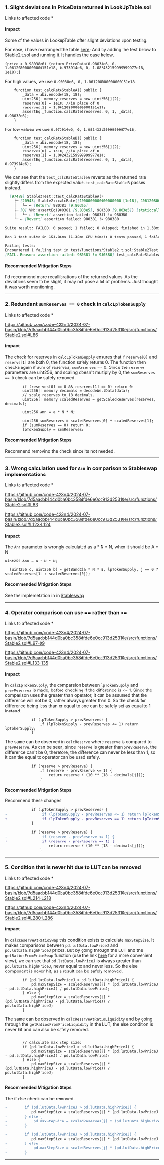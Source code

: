 
### 1. Slight deviations in PriceData returned in LookUpTable.sol

Links to affected code *

#### Impact

Some of the values in LookupTable offer slight deviations upon testing. 

For ease, i have rearranged the table [here](https://gist.github.com/ZanyBonzy/b8999be4e8526ed5845ac5a88454d06b);
And by adding the test below to Stable2.t.sol and running it.
It handles the case below, 

```solidity
(price < 0.98038e6) {return PriceData(0.98038e6, 0, 1.061208000000000151e18, 0.973914e6, 0, 1.082432159999999977e18, 1e18);}
```

For high values, we use `0.98038e6, 0, 1.061208000000000151e18`
```solidity
    function test_calcRateStableA() public { 
        _data = abi.encode(18, 18); 
        uint256[] memory reserves = new uint256[](2);
        reserves[0] = 1e18; //in place of 0
        reserves[1] = 1.061208000000000151e18;
        assertEq(_function.calcRate(reserves, 0, 1, _data), 0.98038e6); 
    } 
```

For low values we use `0.973914e6, 0, 1.082432159999999977e18,` 
```solidity
    function test_calcRateStableB() public { 
        _data = abi.encode(18, 18); 
        uint256[] memory reserves = new uint256[](2);
        reserves[0] = 1e18; //in place of 0
        reserves[1] = 1.082432159999999977e18;
        assertEq(_function.calcRate(reserves, 0, 1, _data), 0.973914e6); 
    } 
```

We can see that the `test_calcRateStableA` reverts as the returned rate slightly differs from the expected value. `test_calcRateStableB` passes instead.

```md
  [97479] Stable2Test::test_calcRateStableA()
    ├─ [20943] Stable2::calcRate([1000000000000000000 [1e18], 1061208000000000151 [1.061e18]], 0, 1, 0x00000000000000000000000000000000000000000000000000000000000000120000000000000000000000000000000000000000000000000000000000000012) [staticcall]
    │   └─ ← [Return] 980381 [9.803e5]
    ├─ [0] VM::assertEq(980381 [9.803e5], 980380 [9.803e5]) [staticcall]
    │   └─ ← [Revert] assertion failed: 980381 != 980380
    └─ ← [Revert] assertion failed: 980381 != 980380

Suite result: FAILED. 0 passed; 1 failed; 0 skipped; finished in 1.38ms (203.83µs CPU time)

Ran 1 test suite in 154.86ms (1.38ms CPU time): 0 tests passed, 1 failed, 0 skipped (1 total tests)

Failing tests:
Encountered 1 failing test in test/functions/Stable2.t.sol:Stable2Test
[FAIL. Reason: assertion failed: 980381 != 980380] test_calcRateStableA() (gas: 97479)
```
#### Recommended Mitigation Steps

I'd recommend more recallibrations of the returned values. As the deviations seem to be slight, it may not pose a lot of problems. Just thought it was worth mentioning.

***


### 2. Redundant `sumReserves == 0` check in `calcLpTokenSupply`

Links to affected code *

https://github.com/code-423n4/2024-07-basin/blob/7d5aacbb144d0ba0bc358dfde6e0cc913d25310e/src/functions/Stable2.sol#L86

#### Impact

The check for reserves in `calcLpTokenSupply` ensures that if `reserve[0]` and `reserve[1]` are both 0, the function safely returns 0. The function then checks again if sum of reserves, `sumReserves` == 0. Since the `reserve` parameters are uint256, and scaling doesn't multiply by 0, the `sumReserves == 0` check can be safely removed.

```solidity
        if (reserves[0] == 0 && reserves[1] == 0) return 0;
        uint256[] memory decimals = decodeWellData(data);
        // scale reserves to 18 decimals.
        uint256[] memory scaledReserves = getScaledReserves(reserves, decimals);

        uint256 Ann = a * N * N;

        uint256 sumReserves = scaledReserves[0] + scaledReserves[1];
        if (sumReserves == 0) return 0;
        lpTokenSupply = sumReserves;
```


#### Recommended Mitigation Steps

Recommend removing the check since its not needed.

***

### 3. Wrong calculation used for `Ann` in comparison to Stableswap implementations

Links to affected code *

https://github.com/code-423n4/2024-07-basin/blob/7d5aacbb144d0ba0bc358dfde6e0cc913d25310e/src/functions/Stable2.sol#L83

https://github.com/code-423n4/2024-07-basin/blob/7d5aacbb144d0ba0bc358dfde6e0cc913d25310e/src/functions/Stable2.sol#L123-L124

#### Impact

The `Ann` parameter is wrongly calculated as a * N * N, when it should be A * N

```solidity
uint256 Ann = a * N * N;
```

```solidity
  (uint256 c, uint256 b) = getBandC(a * N * N, lpTokenSupply, j == 0 ? scaledReserves[1] : scaledReserves[0]);
```

#### Recommended Mitigation Steps

See the implemetation in in [Stableswap](https://github.com/curvefi/curve-stablecoin/blob/176e637a4b82874c49c90883ee1afc7e317ca051/contracts/Stableswap.vy#L404)

***

### 4. Operator comparison can use == rather than <=

Links to affected code *

https://github.com/code-423n4/2024-07-basin/blob/7d5aacbb144d0ba0bc358dfde6e0cc913d25310e/src/functions/Stable2.sol#L97-99

https://github.com/code-423n4/2024-07-basin/blob/7d5aacbb144d0ba0bc358dfde6e0cc913d25310e/src/functions/Stable2.sol#L133-135

#### Impact

In `calcLpTokenSupply`, the comparsion between `lpTokenSupply` and `prevReserves` is made, before checking if the difference is <= 1. Since the comparison uses the greater than operator, it can be assumed that the difference will not be 0, rather always greater than 0. So the check for difference being less than or equal to one can be safely set as equal to 1 instead.

```solidity
            if (lpTokenSupply > prevReserves) {
                if (lpTokenSupply - prevReserves <= 1) return lpTokenSupply;
            } 
```

The same can be observed in `calcReserve` where `reserve` is compared to `prevReserve`. As can be seen, since `reserve` is greater than `prevReserve`, the difference can't be 0, therefore, the difference can never be less than 1, so it can the equal to operator can be used safely.

```solidity
            if (reserve > prevReserve) {
                if (reserve - prevReserve <= 1) {
                    return reserve / (10 ** (18 - decimals[j]));
                }
```

#### Recommended Mitigation Steps

Recommend these changes

```diff
            if (lpTokenSupply > prevReserves) {
-                if (lpTokenSupply - prevReserves <= 1) return lpTokenSupply;
+                if (lpTokenSupply - prevReserves == 1) return lpTokenSupply;
            } 
```

```diff
            if (reserve > prevReserve) {
-                if (reserve - prevReserve <= 1) {
+                if (reserve - prevReserve == 1) {
                    return reserve / (10 ** (18 - decimals[j]));
                }
```
***

### 5. Condition that is never hit due to LUT can be removed

Links to affected code *

https://github.com/code-423n4/2024-07-basin/blob/7d5aacbb144d0ba0bc358dfde6e0cc913d25310e/src/functions/Stable2.sol#L214-L218

https://github.com/code-423n4/2024-07-basin/blob/7d5aacbb144d0ba0bc358dfde6e0cc913d25310e/src/functions/Stable2.sol#L280-L286

#### Impact

In `calcReserveAtRatioSwap` this condition exists to calculate `maxStepSize`. It makes comparisons between `pd.lutData.lowPriceJ` and `pd.lutData.highPriceJ` prices. But by going through the LUT and the `getRatiosFromPriceSwap` function (use the link [here](https://gist.github.com/ZanyBonzy/b8999be4e8526ed5845ac5a88454d06b) for a more convenient view), we can see that `pd.lutData.lowPriceJ` is always greater than `pd.lutData.highPriceJ`, never equal to and never less. So the else component is never hit, as a result can be safely removed.

```solidity
        if (pd.lutData.lowPriceJ > pd.lutData.highPriceJ) {
            pd.maxStepSize = scaledReserves[j] * (pd.lutData.lowPriceJ - pd.lutData.highPriceJ) / pd.lutData.lowPriceJ;
        } else {
            pd.maxStepSize = scaledReserves[j] * (pd.lutData.highPriceJ - pd.lutData.lowPriceJ) / pd.lutData.highPriceJ;
        }
```

The same can be observed in `calcReserveAtRatioLiquidity` and by going through the `getRatiosFromPriceLiquidity` in the LUT, the else condition is never hit and can also be safely removed.

```solidity

        // calculate max step size:
        if (pd.lutData.lowPriceJ > pd.lutData.highPriceJ) {
            pd.maxStepSize = scaledReserves[j] * (pd.lutData.lowPriceJ - pd.lutData.highPriceJ) / pd.lutData.lowPriceJ;
        } else {
            pd.maxStepSize = scaledReserves[j] * (pd.lutData.highPriceJ - pd.lutData.lowPriceJ) / pd.lutData.highPriceJ;
        }
```

#### Recommended Mitigation Steps

The if else check can be removed.

```diff
-        if (pd.lutData.lowPriceJ > pd.lutData.highPriceJ) {
            pd.maxStepSize = scaledReserves[j] * (pd.lutData.lowPriceJ - pd.lutData.highPriceJ) / pd.lutData.lowPriceJ;
-        } else {
-            pd.maxStepSize = scaledReserves[j] * (pd.lutData.highPriceJ - pd.lutData.lowPriceJ) / pd.lutData.highPriceJ;
-        }
```

```diff
-        if (pd.lutData.lowPriceJ > pd.lutData.highPriceJ) {
            pd.maxStepSize = scaledReserves[j] * (pd.lutData.lowPriceJ - pd.lutData.highPriceJ) / pd.lutData.lowPriceJ;
-        } else {
-            pd.maxStepSize = scaledReserves[j] * (pd.lutData.highPriceJ - pd.lutData.lowPriceJ) / pd.lutData.highPriceJ;
-        }
```

***
